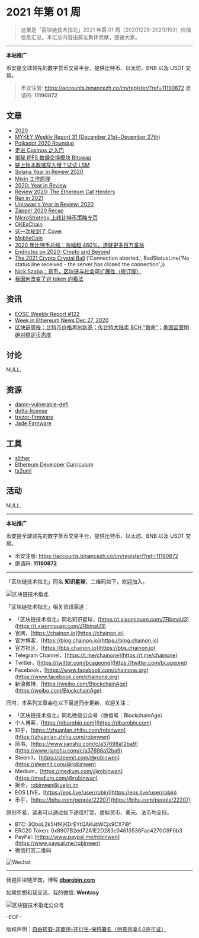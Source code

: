 # 2021 年第 01 周

> 这里是「区块链技术指北」2021 年第 01 周（20201228-20210103）价值信息汇总。本汇总内容由群友集体贡献，感谢大家。

***

**本站推广**

币安是全球领先的数字货币交易平台，提供比特币、以太坊、BNB 以及 USDT 交易。

> 币安注册: https://accounts.binancezh.co/cn/register/?ref=11190872
> 邀请码: **11190872**

## 文章

* [2020](https://bbs.chainon.io/d/7052)
* [MYKEY Weekly Report 31 (December 21st~December 27th)](https://bbs.chainon.io/d/7053)
* [Polkadot 2020 Roundup](https://bbs.chainon.io/d/7054)
* [走进 Cosmos 之入门](https://bbs.chainon.io/d/7055)
* [揭秘 IPFS 数据交换模块 Bitswap](https://bbs.chainon.io/d/7056)
* [链上账本数据写入慢？试试 LSM](https://bbs.chainon.io/d/7057)
* [Solana Year in Review 2020](https://bbs.chainon.io/d/7058)
* [Mixin 工作原理](https://bbs.chainon.io/d/7061)
* [2020: Year in Review](https://bbs.chainon.io/d/7062)
* [Review 2020: The Ethereum Cat Herders](https://bbs.chainon.io/d/7063)
* [Ren in 2021](https://bbs.chainon.io/d/7064)
* [Uniswap's Year in Review: 2020](https://bbs.chainon.io/d/7065)
* [Zapper 2020 Recap](https://bbs.chainon.io/d/7066)
* [MicroStrategy 上线比特币策略专页](https://bbs.chainon.io/d/7067)
* [OKExChain](https://bbs.chainon.io/d/7068)
* [这一次轮到了 Cover](https://bbs.chainon.io/d/7069)
* [MobileCoin](https://bbs.chainon.io/d/7070)
* [2020 年比特币总结：涨幅超 460%，造就更多百万富翁](https://bbs.chainon.io/d/7071)
* [Endnotes on 2020: Crypto and Beyond](https://bbs.chainon.io/d/7080)
* [The 2021 Crypto Crystal Ball](https://bbs.chainon.io/d/7081)
('Connection aborted.', BadStatusLine('No status line received - the server has closed the connection',))
* [Nick Szabo：货币，区块链与社会可扩展性（修订版）](https://bbs.chainon.io/d/7083)
* [我因何改变了对 token 的看法](https://bbs.chainon.io/d/7084)

## 资讯

* [EOSC Weekly Report #122](https://bbs.chainon.io/d/7059)
* [Week in Ethereum News Dec 27, 2020](https://bbs.chainon.io/d/7060)
* [区块链周报：比特币价格再创新高；传比特大陆卖 BCH “救命”；美国监管明确对稳定币态度](https://bbs.chainon.io/d/7072)

## 讨论

NULL.

## 资源

* [damn-vulnerable-defi](https://bbs.chainon.io/d/7074)
* [dotta-license](https://bbs.chainon.io/d/7077)
* [trezor-firmware](https://bbs.chainon.io/d/7078)
* [Jade Firmware](https://bbs.chainon.io/d/7079)

## 工具

* [slither](https://bbs.chainon.io/d/7073)
* [Ethereum Developer Curriculum](https://bbs.chainon.io/d/7075)
* [tx2uml](https://bbs.chainon.io/d/7076)

## 活动

NULL.

***

**本站推广**

币安是全球领先的数字货币交易平台，提供比特币、以太坊、BNB 以及 USDT 交易。

* 币安注册: https://accounts.binancezh.co/cn/register/?ref=11190872
* 邀请码: **11190872**

***

「区块链技术指北」同名 **知识星球**，二维码如下，欢迎加入。

![区块链技术指北](https://cdn.dbarobin.com/3YzonTR.png)

「区块链技术指北」相关资讯渠道：

* 「区块链技术指北」同名知识星球，[https://t.xiaomiquan.com/ZRbmaU3](https://t.xiaomiquan.com/ZRbmaU3)
* 官网，[https://chainon.io](https://chainon.io)
* 官方博客，[https://blog.chainon.io](https://blog.chainon.io)
* 官方社区，[https://bbs.chainon.io](https://bbs.chainon.io)
* Telegram Channel，[https://t.me/chainone](https://t.me/chainone)
* Twitter，[https://twitter.com/bcageone](https://twitter.com/bcageone)
* Facebook，[https://www.facebook.com/chainone.org](https://www.facebook.com/chainone.org)
* 新浪微博，[https://weibo.com/BlockchainAge](https://weibo.com/BlockchainAge)

同时，本系列文章会在以下渠道同步更新，欢迎关注：

* 「区块链技术指北」同名微信公众号（微信号：BlockchainAge）
* 个人博客，[https://dbarobin.com](https://dbarobin.com)
* 知乎，[https://zhuanlan.zhihu.com/robinwen](https://zhuanlan.zhihu.com/robinwen)
* 简书，[https://www.jianshu.com/c/a37698a12ba9](https://www.jianshu.com/c/a37698a12ba9)
* Steemit，[https://steemit.com/@robinwen](https://steemit.com/@robinwen)
* Medium，[https://medium.com/@robinwan](https://medium.com/@robinwan)
* 掘金，[robinwen@juejin.im](https://juejin.im/user/5673ccae60b2260ee435f89a/posts)
* EOS LIVE，[https://eos.live/user/robin](https://eos.live/user/robin)
* 币乎，[https://bihu.com/people/22207](https://bihu.com/people/22207)

原创不易，读者可以通过如下途径打赏，虚拟货币、美元、法币均支持。

* BTC: 3QboL2k5HfKjKDrEYtQAKubWCjx9CX7i8f
* ERC20 Token: 0x8907B2ed72A1E2D283c04613536Fac4270C9F0b3
* PayPal: [https://www.paypal.me/robinwen](https://www.paypal.me/robinwen)
* 微信打赏二维码

![Wechat](https://cdn.dbarobin.com/SzoNl5b.jpg)

***

我是区块链罗宾，博客 **[dbarobin.com](https://dbarobin.com/)**

如果您想和我交流，我的微信: **Wentasy**

![区块链技术指北公众号](https://cdn.dbarobin.com/w0wignb.png)

–EOF–

版权声明：[自由转载-非商用-非衍生-保持署名（创意共享4.0许可证）](http://creativecommons.org/licenses/by-nc-nd/4.0/deed.zh)
